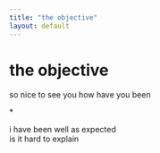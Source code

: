 ```yaml
---
title: "the objective"
layout: default
---
```


# the objective  
  
so nice to see you how have you been   
  
\*  
  
i have been well as expected  
is it hard to explain  
  
  

